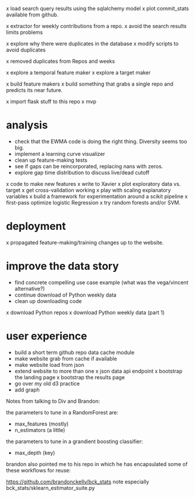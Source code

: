 x load search query results using the sqlalchemy model
x plot commit_stats available from github.

x extractor for weekly contributions from a repo.
x avoid the search results limits problems

x explore why there were duplicates in the database
x modify scripts to avoid duplicates

x removed duplicates from Repos and weeks

x explore a temporal feature maker
x explore a target maker

x build feature makers
x build something that grabs a single repo and predicts its near future.

x import flask stuff to this repo
x mvp

# analysis

- check that the EWMA code is doing the right thing. Diversity seems too big.
- implement a learning curve visualizer
- clean up feature-making tests
- see if gaps can be reincorporated, replacing nans with zeros.
- explore gap time distribution to discuss live/dead cutoff

x code to make new features
x write to Xavier
x plot exploratory data vs. target
x get cross-validation working
x play with scaling explanatory variables
x build a framework for experimentation around a scikit pipeline
x first-pass optimize logistic Regression
x try random forests and/or SVM.

# deployment

x propagated feature-making/training changes up to the website.

# improve the data story

- find concrete compelling use case example
	(what was the vega/vincent alternative?)
- continue download of Python weekly data
- clean up downloading code

x download Python repos
x download Python weekly data (part 1)


# user experience

- build a short term github repo data cache module
- make website grab from cache if available
- make website load from json
- extend website to more than one 
x json data api endpoint
x bootstrap the landing page
x bootstrap the results page
- go over my old d3 practice
- add graph


Notes from talking to Div and Brandon:

the parameters to tune in a RandomForest are:
- max_features (mostly)
- n_estimators (a little)

the parameters to tune in a grandient boosting classifier:
- max_depth (key)

brandon also pointed me to his repo in which he has
encapsulated some of these workflows for reuse:

https://github.com/brandonckelly/bck_stats
note especially
bck_stats/sklearn_estimator_suite.py
